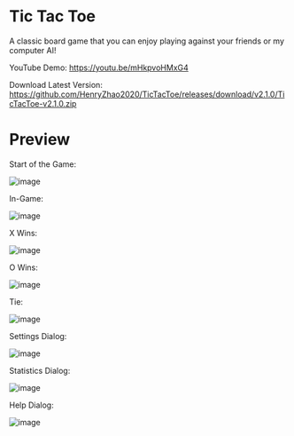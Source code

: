 # Tic Tac Toe

A classic board game that you can enjoy playing against your friends or my computer AI!

YouTube Demo: https://youtu.be/mHkpvoHMxG4

Download Latest Version: https://github.com/HenryZhao2020/TicTacToe/releases/download/v2.1.0/TicTacToe-v2.1.0.zip


# Preview

Start of the Game:

![image](https://github.com/HenryZhao2020/TicTacToe/assets/75873192/867ffa33-e7b0-4571-bfe2-8b03598dec87)


In-Game:

![image](https://github.com/HenryZhao2020/TicTacToe/assets/75873192/77a63edb-daa0-44ab-8686-e63ae02f3f90)


X Wins:

![image](https://github.com/HenryZhao2020/TicTacToe/assets/75873192/51185eca-6586-462f-8fae-c4b2dfc041c5)


O Wins:

![image](https://github.com/HenryZhao2020/TicTacToe/assets/75873192/7b1c1428-d7ae-4362-9bc0-b41ca69c8bd1)


Tie:

![image](https://github.com/HenryZhao2020/TicTacToe/assets/75873192/c7f92c42-58fd-4ab5-ba5b-0dbf6360f7f8)


Settings Dialog:

![image](https://github.com/HenryZhao2020/TicTacToe/assets/75873192/713b33d6-7d11-4b0d-911a-22f1628442ff)


Statistics Dialog:

![image](https://github.com/HenryZhao2020/TicTacToe/assets/75873192/678476be-37c1-45b7-adaa-87463a22687e)


Help Dialog:

![image](https://github.com/HenryZhao2020/TicTacToe/assets/75873192/8d9b5eaa-9d26-409a-adc1-d354e81a662d)
